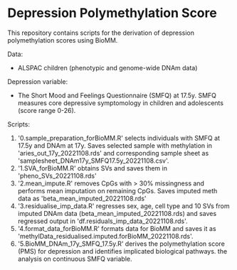 # Depression Polymethylation Score

This repository contains scripts for the derivation of depression polymethylation scores using BioMM.

Data:
- ALSPAC children (phenotypic and genome-wide DNAm data)

Depression variable: 
- The Short Mood and Feelings Questionnaire (SMFQ) at 17.5y. SMFQ measures core depressive symptomology in children and adolescents (score range 0-26). 

Scripts:

1. '0.sample_preparation_forBioMM.R' selects individuals with SMFQ at 17.5y and DNAm at 17y. Saves selected sample with methylation in 'aries_out_17y_20221108.rds' and corresponding sample sheet as 'samplesheet_DNAm17y_SMFQ17.5y_20221108.csv'. 
2. '1.SVA_forBioMM.R' obtains SVs and saves them in 'pheno_SVs_20221108.rds' 
3. '2.mean_impute.R' removes CpGs with > 30% missingness and performs mean imputation on remaining CpGs. Saves imputed meth data as 'beta_mean_imputed_20221108.rds' 
4. '3.residualise_imp_data.R' regresses sex, age, cell type and 10 SVs from imputed DNAm data (beta_mean_imputed_20221108.rds) and saves regressed output in 'df.residuals_imp_data_20221108.rds'.
5. '4.format_data_forBioMM.R' formats data for BioMM and saves it as 'methylData_residualised.imputed.forBioMM_20221108.rds'.
6. '5.BioMM_DNAm_17y_SMFQ_17.5y.R' derives the polymethylation score (PMS) for depression and identifies implicated biological pathways.  the analysis on continuous SMFQ variable.

